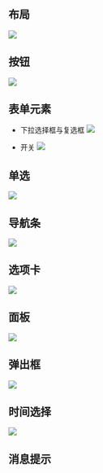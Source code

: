 ## 布局
![](https://github.com/zhaoqize/ZUI/blob/master/zui/images/layout.png)

## 按钮
![](https://github.com/zhaoqize/ZUI/blob/master/zui/images/button.gif)

## 表单元素
- 下拉选择框与复选框
![](https://github.com/zhaoqize/ZUI/blob/master/zui/images/form1.gif)

- 开关
![](https://github.com/zhaoqize/ZUI/blob/master/zui/images/switch.gif)

## 单选
![](https://github.com/zhaoqize/ZUI/blob/master/zui/images/radio.png)

## 导航条
![](https://github.com/zhaoqize/ZUI/blob/master/zui/images/navhtml.gif)

## 选项卡
![](https://github.com/zhaoqize/ZUI/blob/master/zui/images/bar.gif)

## 面板
![](https://github.com/zhaoqize/ZUI/blob/master/zui/images/mianban.gif)

## 弹出框
![](https://github.com/zhaoqize/ZUI/blob/master/zui/images/popup_2.gif)

## 时间选择
![](https://github.com/zhaoqize/ZUI/blob/master/zui/images/time-picker.gif)

## 消息提示